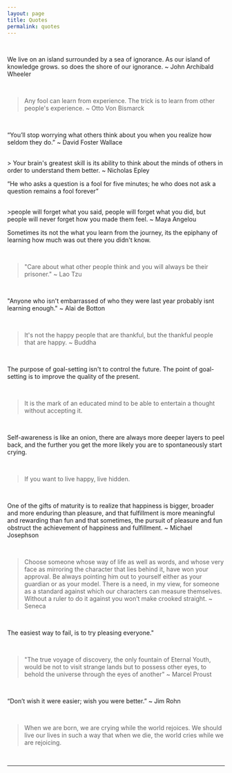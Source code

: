 ```yaml
---
layout: page
title: Quotes
permalink: quotes
---
```


<br>

<p class="message">
We live on an island surrounded by a sea of ignorance. As our island of knowledge grows. so does the shore of our ignorance.
~ John Archibald Wheeler
</p>
<br>

> Any fool can learn from experience. The trick is to learn from other people's experience. 
~ Otto Von Bismarck

<br>

<p class="message">
“You’ll stop worrying what others think about you when you realize how seldom they do.”
~ David Foster Wallace</p>

<br>
> Your brain's greatest skill is its ability to think about the minds of others in order to understand them better. 
~ Nicholas Epley

<br>

<p class="message">
“He who asks a question is a fool for five minutes; he who does not ask a question remains a fool forever”</p>

<br>
>people will forget what you said, people will forget what you did, but people will never forget how you made them feel.
~ Maya Angelou

<br>

<p class="message">
Sometimes its not the what you learn from the journey, its the epiphany of learning how much was out there you didn't know.
</p>

<br>

> "Care about what other people think and you will always be their prisoner."
~ Lao Tzu

<br>

<p class="message">
"Anyone who isn't embarrassed of who they were last year probably isnt learning enough."
~ Alai de Botton 
</p>

<br>

> It's not the happy people that are thankful, but the thankful people that are happy.
~ Buddha

<br>

<p class="message">
The purpose of goal-setting isn't to control the future. The point of goal-setting is to improve the quality of the present. 
</p>

<br>

> It is the mark of an educated mind to be able to entertain a thought without accepting it. 

<br>

<p class="message">
Self-awareness is like an onion, there are always more deeper layers to peel back, and the further you get the more likely you are to spontaneously start crying.

</p>

<br>

> If you want to live happy, live hidden.    
<br>

<p class="message">
One of the gifts of maturity is to realize that happiness is bigger, broader and more enduring than pleasure, and that fulfillment is more meaningful and rewarding than fun and that sometimes, the pursuit of pleasure and fun obstruct the achievement of happiness and fulfillment.
~ Michael Josephson</p>

<br>

> Choose someone whose way of life as well as words, and whose very face as mirroring the character that lies behind it, have won your approval. Be always pointing him out to yourself either as your guardian or as your model. There is a need, in my view, for someone as a standard against which our characters can measure themselves. Without a ruler to do it against you won’t make crooked straight.
~ Seneca   

<br>

<p class="message">

The easiest way to fail, is to try pleasing everyone."
</p>

<br>

> "The true voyage of discovery, the only fountain of Eternal Youth, would be not to visit strange lands but to possess other eyes, to behold the universe through the eyes of another"
~ Marcel Proust   
<br>

<p class="message">

“Don’t wish it were easier; wish you were better.”
~ Jim Rohn
</p>

<br>

> When we are born, we are crying while the world rejoices. We should live our lives in such a way that when we die, the world cries while we are rejoicing.


<br>
<hr>
